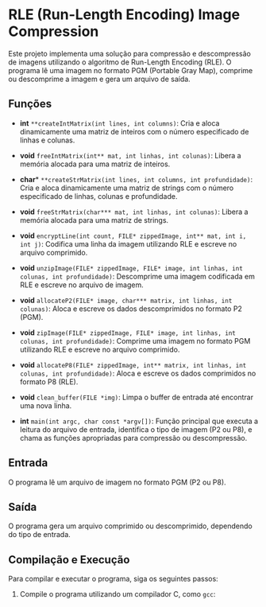 # RLE (Run-Length Encoding) Image Compression

Este projeto implementa uma solução para compressão e descompressão de imagens utilizando o algoritmo de Run-Length Encoding (RLE). O programa lê uma imagem no formato PGM (Portable Gray Map), comprime ou descomprime a imagem e gera um arquivo de saída.

## Funções

- **int** `**createIntMatrix(int lines, int columns)`:
    Cria e aloca dinamicamente uma matriz de inteiros com o número especificado de linhas e colunas.

- **void** `freeIntMatrix(int** mat, int linhas, int colunas)`:
    Libera a memória alocada para uma matriz de inteiros.

- **char*** `**createStrMatrix(int lines, int columns, int profundidade)`:
    Cria e aloca dinamicamente uma matriz de strings com o número especificado de linhas, colunas e profundidade.

- **void** `freeStrMatrix(char*** mat, int linhas, int colunas)`:
    Libera a memória alocada para uma matriz de strings.

- **void** `encryptLine(int count, FILE* zippedImage, int** mat, int i, int j)`:
    Codifica uma linha da imagem utilizando RLE e escreve no arquivo comprimido.

- **void** `unzipImage(FILE* zippedImage, FILE* image, int linhas, int colunas, int profundidade)`:
    Descomprime uma imagem codificada em RLE e escreve no arquivo de imagem.

- **void** `allocateP2(FILE* image, char*** matrix, int linhas, int colunas)`:
    Aloca e escreve os dados descomprimidos no formato P2 (PGM).

- **void** `zipImage(FILE* zippedImage, FILE* image, int linhas, int colunas, int profundidade)`:
    Comprime uma imagem no formato PGM utilizando RLE e escreve no arquivo comprimido.

- **void** `allocateP8(FILE* zippedImage, int** matrix, int linhas, int colunas, int profundidade)`:
    Aloca e escreve os dados comprimidos no formato P8 (RLE).

- **void** `clean_buffer(FILE *img)`:
    Limpa o buffer de entrada até encontrar uma nova linha.

- **int** `main(int argc, char const *argv[])`:
    Função principal que executa a leitura do arquivo de entrada, identifica o tipo de imagem (P2 ou P8), e chama as funções apropriadas para compressão ou descompressão.

## Entrada

O programa lê um arquivo de imagem no formato PGM (P2 ou P8).

## Saída

O programa gera um arquivo comprimido ou descomprimido, dependendo do tipo de entrada.

## Compilação e Execução

Para compilar e executar o programa, siga os seguintes passos:

1. Compile o programa utilizando um compilador C, como `gcc`: